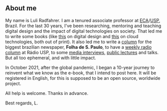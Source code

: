 ## About me

My name is Luli Radfahrer. I am a tenured associate professor at [ECA](https://www.eca.usp.br/)/[USP](https://www5.usp.br/), Brazil. For the last 30 years, I've been researching, mentoring and teaching digital design and the impact of digital technologies on society. That led me to write some books (like [this](http://www.estantevirtual.com.br/livros/luli-radfahrer/design-web-design/3544325215) on digital design and [this](http://www.estantevirtual.com.br/livros/luli-radfahrer/enciclopedia-da-nuvem/927040668?gclid=CjwKCAjw7--KBhAMEiwAxfpkWK8_ma4BMbfwB04tMV5WU6_Ul8PmMVroCWUTpQ5BAZetJdT0qD33aRoC0RUQAvD_BwE) on cloud technologies, both out of print). It also led me to write a [column](http://www.bit.ly/luli-folha) for the biggest brazilian newspaper, **Folha de S. Paulo**, to have a [weekly radio column](link) at Rádio USP, to some [media interviews](http://www.youtube.com/watch?v=SQTUQG-vBiU), [public lectures](http://www.ted.com/talks/luli_radfahrer_os_empregos_acabaram_e_isso_e_uma_excelente_noticia?language=pt-br) and talks. But all too ephemeral, and with little impact.

In October 2021, after the global pandemic, I began a 10-year journey to reinvent what we know as the e-book, that I intend to post here. It will be registered in English, for this is supposed to be an open source, worldwide project.

All help is welcome. Thanks in advance.

Best regards, L.
